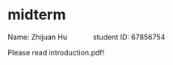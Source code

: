 # midterm
Name: Zhijuan Hu &nbsp;&nbsp;&nbsp;&nbsp;&nbsp;&nbsp;&nbsp;&nbsp;&nbsp;&nbsp;&nbsp; student ID: 67856754


Please read introduction.pdf!

